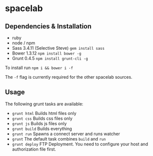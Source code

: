 spacelab
========

## Dependencies & Installation

* ruby
* node / npm
* Sass 3.4.11 (Selective Steve) `gem install sass`
* Bower 1.3.12 `npm install bower -g`
* Grunt 0.4.5 `npm install grunt-cli -g`

To install run `npm i && bower i -f`

The `-f` flag is currently required for the other spacelab sources.

## Usage

The following grunt tasks are available:

* `grunt html` Builds html files only
* `grunt css` Builds css files only
* `grunt js` Builds js files only
* `grunt build` Builds everything
* `grunt run` Spawns a connect server and runs watcher
* `grunt` The default task combines `build` and `run`
* `grunt deploy` FTP Deployment. You need to configure your host and authorization file first.
